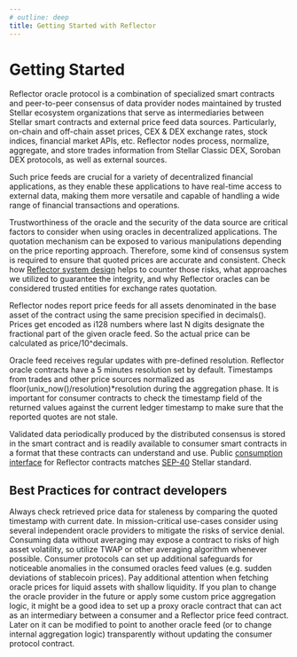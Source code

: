 ```yaml
---
# outline: deep
title: Getting Started with Reflector
---
```


# Getting Started

Reflector oracle protocol is a combination of specialized smart contracts and peer-to-peer consensus of data provider nodes maintained by trusted Stellar ecosystem organizations that serve as intermediaries between Stellar smart contracts and external price feed data sources. Particularly, on-chain and off-chain asset prices, CEX & DEX exchange rates, stock indices, financial market APIs, etc. Reflector nodes process, normalize, aggregate, and store trades information from Stellar Classic DEX, Soroban DEX protocols, as well as external sources.

Such price feeds are crucial for a variety of decentralized financial applications, as they enable these applications to have real-time access to external data, making them more versatile and capable of handling a wide range of financial transactions and operations.

Trustworthiness of the oracle and the security of the data source are critical factors to consider when using oracles in decentralized applications. The quotation mechanism can be exposed to various manipulations depending on the price reporting approach. Therefore, some kind of consensus system is required to ensure that quoted prices are accurate and consistent. Check how [Reflector system design](https://reflector.network/docs/how-it-works) helps to counter those risks, what approaches we utilized to guarantee the integrity, and why Reflector oracles can be considered trusted entities for exchange rates quotation.

Reflector nodes report price feeds for all assets denominated in the base asset of the contract using the same precision specified in decimals(). Prices get encoded as i128 numbers where last N digits designate the fractional part of the given oracle feed. So the actual price can be calculated as price/10^decimals.

Oracle feed receives regular updates with pre-defined resolution. Reflector oracle contracts have a 5 minutes resolution set by default. Timestamps from trades and other price sources normalized as floor(unix_now()/resolution)*resolution during the aggregation phase. It is important for consumer contracts to check the timestamp field of the returned values against the current ledger timestamp to make sure that the reported quotes are not stale.

Validated data periodically produced by the distributed consensus is stored in the smart contract and is readily available to consumer smart contracts in a format that these contracts can understand and use. Public [consumption interface](https://reflector.network/docs/interface) for Reflector contracts matches [SEP-40](https://github.com/stellar/stellar-protocol/blob/master/ecosystem/sep-0040.md) Stellar standard.

## Best Practices for contract developers

Always check retrieved price data for staleness by comparing the quoted timestamp with current date.
In mission-critical use-cases consider using several independent oracle providers to mitigate the risks of service denial.
Consuming data without averaging may expose a contract to risks of high asset volatility, so utilize TWAP or other averaging algorithm whenever possible.
Consumer protocols can set up additional safeguards for noticeable anomalies in the consumed oracles feed values (e.g. sudden deviations of stablecoin prices).
Pay additional attention when fetching oracle prices for liquid assets with shallow liquidity.
If you plan to change the oracle provider in the future or apply some custom price aggregation logic, it might be a good idea to set up a proxy oracle contract that can act as an intermediary between a consumer and a Reflector price feed contract. Later on it can be modified to point to another oracle feed (or to change internal aggregation logic) transparently without updating the consumer protocol contract.